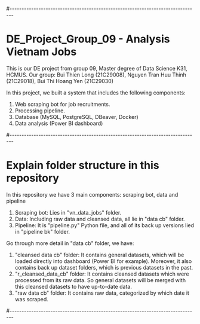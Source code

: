 #-------------------------------------------------------------------------------
# DE_Project_Group_09 - Analysis Vietnam Jobs
This is our DE project from group 09, Master degree of Data Science K31, HCMUS.
Our group: Bui Thien Long (21C29008), Nguyen Tran Huu Thinh (21C29018), Bui Thi Hoang Yen (21C29030)

In this project, we built a system that includes the following components:
1. Web scraping bot for job recruitments.
2. Processing pipeline.
3. Database (MySQL, PostgreSQL, DBeaver, Docker)
4. Data analysis (Power BI dashboard)

#-------------------------------------------------------------------------------
# Explain folder structure in this repository
In this repository we have 3 main components: scraping bot, data and pipeline

1. Scraping bot: Lies in "vn_data_jobs" folder.
2. Data: Including raw data and cleansed data, all lie in "data cb" folder.
3. Pipeline: It is "pipeline.py" Python file, and all of its back up versions lied in "pipeline bk" folder.

Go through more detail in "data cb" folder, we have:
1. "cleansed data cb" folder: It contains general datasets, which will be loaded directly into dashboard (Power BI for example). Moreover, it also contains back up dataset folders, which is previous datasets in the past.
2. "r_cleansed_data_cb" folder: It contains cleansed datasets which were processed from its raw data. So general datasets will be merged with this cleansed datasets to have up-to-date data.
3. "raw data cb" folder: It contains raw data, categorized by which date it was scraped.

#-------------------------------------------------------------------------------


